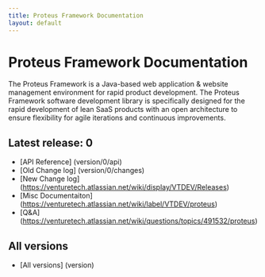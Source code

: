 ```yaml
---
title: Proteus Framework Documentation
layout: default
---
```


# Proteus Framework Documentation
The Proteus Framework is a Java-based web application & website management environment for rapid product development. The Proteus Framework software development library is specifically designed for the rapid development of lean SaaS products with an open architecture to ensure flexibility for agile iterations and continuous improvements.


## Latest release: 0

* [API Reference] (version/0/api)
* [Old Change log] (version/0/changes)
* [New Change log] (https://venturetech.atlassian.net/wiki/display/VTDEV/Releases)
* [Misc Documentaiton] (https://venturetech.atlassian.net/wiki/label/VTDEV/proteus)
* [Q&A] (https://venturetech.atlassian.net/wiki/questions/topics/491532/proteus)

## All versions
* [All versions] (version)
